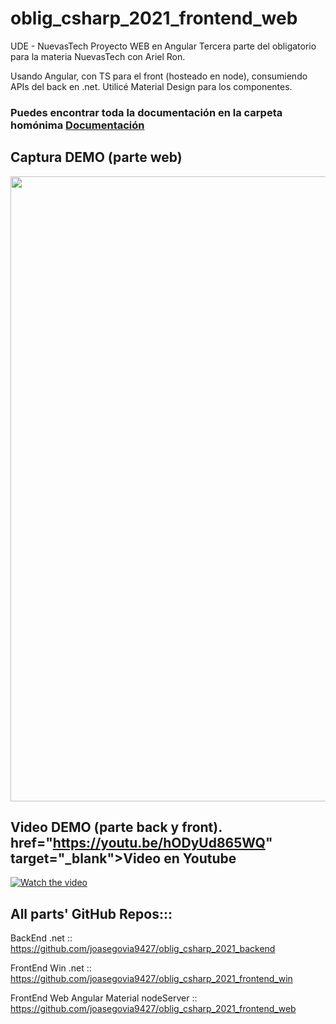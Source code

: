 # oblig_csharp_2021_frontend_web
UDE - NuevasTech Proyecto WEB en Angular
Tercera parte del obligatorio para la materia NuevasTech con Ariel Ron.

Usando Angular, con TS para el front (hosteado en node), consumiendo APIs del back en .net.
Utilicé Material Design para los componentes.

<h3> Puedes encontrar toda la documentación en la carpeta homónima <a title="Documentación" href="https://github.com/joasegovia9427/oblig_csharp_2021_frontend_web/tree/main/Documentacion" target="_blank">Documentación</a></h3>

## Captura DEMO (parte web)

<img src="https://github.com/joasegovia9427/oblig_csharp_2021_frontend_web/blob/main/Demo.gif" width="30px" data-canonical-src="https://github.com/joasegovia9427/oblig_csharp_2021_frontend_web/blob/main/Demo.gif" style="width: 1000px;">

## Video DEMO (parte back y front). href="https://youtu.be/hODyUd865WQ" target="_blank">Video en Youtube</a></h3>  

[![Watch the video](https://upload.wikimedia.org/wikipedia/commons/thumb/e/e1/Logo_of_YouTube_%282015-2017%29.svg/502px-Logo_of_YouTube_%282015-2017%29.svg.png)](https://youtu.be/hODyUd865WQ)


## All parts' GitHub Repos:::
BackEnd .net :: https://github.com/joasegovia9427/oblig_csharp_2021_backend

FrontEnd Win .net :: https://github.com/joasegovia9427/oblig_csharp_2021_frontend_win

FrontEnd Web Angular Material nodeServer :: https://github.com/joasegovia9427/oblig_csharp_2021_frontend_web
